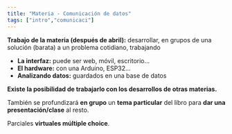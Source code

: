 ```yaml
---
title: "Materia - Comunicación de datos"
tags: ["intro","comunicaci"]
---
```

**Trabajo de la materia (después de abril):** desarrollar, en grupos de  una solución (barata) a un problema cotidiano, trabajando
- **La interfaz:** puede ser web, móvil, escritorio...
- **El hardware:** con una Arduino, ESP32...
- **Analizando datos:** guardados en una base de datos

**Existe la posibilidad de trabajarlo con los desarrollos de otras materias.**

También se profundizará **en grupo** un **tema particular** del libro para **dar una presentación/clase** al resto.

Parciales **virtuales múltiple choice**.